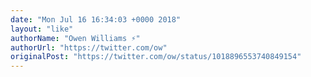 ```yaml
---
date: "Mon Jul 16 16:34:03 +0000 2018"
layout: "like"
authorName: "Owen Williams ⚡"
authorUrl: "https://twitter.com/ow"
originalPost: "https://twitter.com/ow/status/1018896553740849154"
---
```

